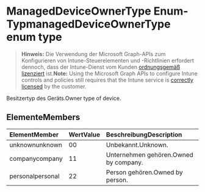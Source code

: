# <a name="manageddeviceownertype-enum-type"></a><span data-ttu-id="1f91a-101">ManagedDeviceOwnerType Enum-Typ</span><span class="sxs-lookup"><span data-stu-id="1f91a-101">managedDeviceOwnerType enum type</span></span>

> <span data-ttu-id="1f91a-102">**Hinweis:** Die Verwendung der Microsoft Graph-APIs zum Konfigurieren von Intune-Steuerelementen und -Richtlinien erfordert dennoch, dass der Intune-Dienst vom Kunden [ordnungsgemäß lizenziert](https://go.microsoft.com/fwlink/?linkid=839381) ist.</span><span class="sxs-lookup"><span data-stu-id="1f91a-102">**Note:** Using the Microsoft Graph APIs to configure Intune controls and policies still requires that the Intune service is [correctly licensed](https://go.microsoft.com/fwlink/?linkid=839381) by the customer.</span></span>

<span data-ttu-id="1f91a-103">Besitzertyp des Geräts.</span><span class="sxs-lookup"><span data-stu-id="1f91a-103">Owner type of device.</span></span>
## <a name="members"></a><span data-ttu-id="1f91a-104">Elemente</span><span class="sxs-lookup"><span data-stu-id="1f91a-104">Members</span></span>
|<span data-ttu-id="1f91a-105">Element</span><span class="sxs-lookup"><span data-stu-id="1f91a-105">Member</span></span>|<span data-ttu-id="1f91a-106">Wert</span><span class="sxs-lookup"><span data-stu-id="1f91a-106">Value</span></span>|<span data-ttu-id="1f91a-107">Beschreibung</span><span class="sxs-lookup"><span data-stu-id="1f91a-107">Description</span></span>|
|:---|:---|:---|
|<span data-ttu-id="1f91a-108">unknown</span><span class="sxs-lookup"><span data-stu-id="1f91a-108">unknown</span></span>|<span data-ttu-id="1f91a-109">0</span><span class="sxs-lookup"><span data-stu-id="1f91a-109">0</span></span>|<span data-ttu-id="1f91a-110">Unbekannt.</span><span class="sxs-lookup"><span data-stu-id="1f91a-110">Unknown.</span></span>|
|<span data-ttu-id="1f91a-111">company</span><span class="sxs-lookup"><span data-stu-id="1f91a-111">company</span></span>|<span data-ttu-id="1f91a-112">1</span><span class="sxs-lookup"><span data-stu-id="1f91a-112">1</span></span>|<span data-ttu-id="1f91a-113">Unternehmen gehören.</span><span class="sxs-lookup"><span data-stu-id="1f91a-113">Owned by company.</span></span>|
|<span data-ttu-id="1f91a-114">personal</span><span class="sxs-lookup"><span data-stu-id="1f91a-114">personal</span></span>|<span data-ttu-id="1f91a-115">2</span><span class="sxs-lookup"><span data-stu-id="1f91a-115">2</span></span>|<span data-ttu-id="1f91a-116">Person gehören.</span><span class="sxs-lookup"><span data-stu-id="1f91a-116">Owned by person.</span></span>|



